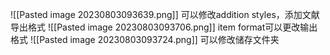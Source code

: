 ![[Pasted image 20230803093639.png]]
可以修改addition styles，添加文献导出格式
![[Pasted image 20230803093706.png]]
item format可以更改输出格式
![[Pasted image 20230803093724.png]]
可以修改储存文件夹
